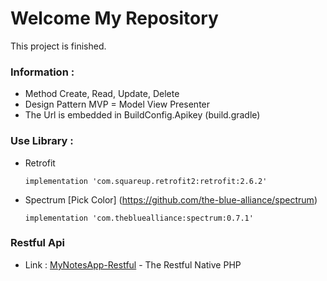 # Welcome My Repository 
This project is finished.

### Information :
- Method Create, Read, Update, Delete
- Design Pattern MVP = Model View Presenter
- The Url is embedded in BuildConfig.Apikey (build.gradle)

### Use Library :
- Retrofit

  ```
  implementation 'com.squareup.retrofit2:retrofit:2.6.2'
  ```
  
- Spectrum [Pick Color] (https://github.com/the-blue-alliance/spectrum)

  ```
  implementation 'com.thebluealliance:spectrum:0.7.1'
  ```
### Restful Api
- Link : [MyNotesApp-Restful](http://www.google.com) - The Restful Native PHP


